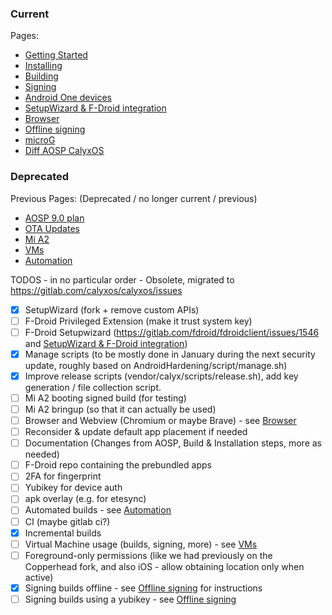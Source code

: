 ### Current

Pages:
* [Getting Started](Getting-Started)
* [Installing](Installing)
* [Building](Building)
* [Signing](Signing)
* [Android One devices](android-one-devices)
* [SetupWizard & F-Droid integration](SetupWizard-&-F-Droid-integration)
* [Browser](Browser)
* [Offline signing](Offline-signing)
* [microG](microG)
* [Diff AOSP CalyxOS](diff-aosp-calyxos)

### Deprecated

Previous Pages: (Deprecated / no longer current / previous)
* [AOSP 9.0 plan](AOSP-9.0-plan)
* [OTA Updates](OTA-Updates)
* [Mi A2](mi-a2)
* [VMs](VMs)
* [Automation](Automation)

TODOS - in no particular order - Obsolete, migrated to https://gitlab.com/calyxos/calyxos/issues
- [x] SetupWizard (fork + remove custom APIs)
- [ ] F-Droid Privileged Extension (make it trust system key)
- [ ] F-Droid Setupwizard (https://gitlab.com/fdroid/fdroidclient/issues/1546 and [SetupWizard & F-Droid integration](SetupWizard-&-F-Droid-integration))
- [x] Manage scripts (to be mostly done in January during the next security update, roughly based on AndroidHardening/script/manage.sh)
- [x] Improve release scripts (vendor/calyx/scripts/release.sh), add key generation / file collection script.
- [ ] Mi A2 booting signed build (for testing)
- [ ] Mi A2 bringup (so that it can actually be used)
- [ ] Browser and Webview (Chromium or maybe Brave) - see [Browser](Browser)
- [ ] Reconsider & update default app placement if needed
- [ ] Documentation (Changes from AOSP, Build & Installation steps, more as needed)
- [ ] F-Droid repo containing the prebundled apps
- [ ] 2FA for fingerprint
- [ ] Yubikey for device auth
- [ ] apk overlay (e.g. for etesync)
- [ ] Automated builds - see [Automation](Automation)
- [ ] CI (maybe gitlab ci?)
- [x] Incremental builds
- [ ] Virtual Machine usage (builds, signing, more) - see [VMs](VMs)
- [ ] Foreground-only permissions (like we had previously on the Copperhead fork, and also iOS - allow obtaining location only when active)
- [x] Signing builds offline - see [Offline signing](Offline-signing) for instructions
- [ ] Signing builds using a yubikey - see [Offline signing](Offline-signing)